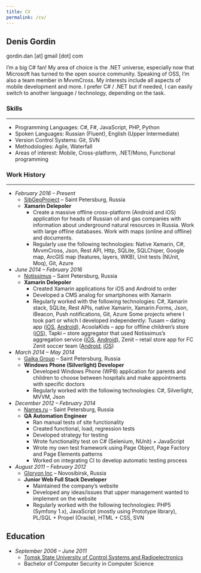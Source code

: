 ```yaml
---
title: CV
permalink: /cv/
---
```

## Denis Gordin

gordin.dan [at] gmail [dot] com

I’m a big C# fan! My area of choice is the .NET universe, especially now that Microsoft has turned to the open source community. Speaking of OSS, I’m also a team member in MvvmCross. My interests include all aspects of mobile development and more. I prefer C# / .NET but if needed, I can easily switch to another language / technology, depending on the task.

### Skills
---
- Programming Languages: C#, F#, JavaScript, PHP, Python
- Spoken Languages: Russian (Fluent), English (Upper Intermediate)
- Version Control Systems: Git, SVN
- Methodologies: Agile, Waterfall
- Areas of interest: Mobile, Cross-platform, .NET/Mono, Functional programming

### Work History
---
- *February 2016 – Present*
    - [SibGeoProject](http://www.sibgeoproject.ru) – Saint Petersburg, Russia 
    - **Xamarin Delepoler**
        - Create a massive offline cross-platform (Android and iOS) application for heads of Russian oil and gas companies with information about underground natural resources in Russia. Work with large offline databases. Work with maps (online and offline) and documents.
        - Regularly use the following technologies: Native Xamarin, C#, MvvmCross, Json, Rest API, Http, SQLite, SQLChiper, Google map, ArcGIS map (features, layers, WKB), Unit tests (NUnit, Moq), Git, Azure
- *June 2014 – February 2016*
    - [Notissimus](http://notissimus.com/en/) – Saint Petersburg, Russia
    - **Xamarin Delepoler**
        - Created Xamarin applications for iOS and Android to order
        - Developed a CMS analog for smartphones with Xamarin
        - Regularly worked with the following technologies: C#, Xamarin stack, SQLite, Rest APIs, native Xamarin, Xamarin.Forms, Json, iBeacon, Push notifications, Git, Azure
        Some projects where I took part or which I developed independently: Tusam – dating app ([iOS](https://itunes.apple.com/ru/app/tusam/id994054191?mt=8), [Android](https://play.google.com/store/apps/details?id=com.notissimus.kupidon4ik)), AcoolaKids – app for offline children’s store ([iOS](https://itunes.apple.com/ru/app/acoolakids/id1024554244?mt=8)), Tapki – store aggregator that used Notissimus’s aggregation service ([iOS](https://itunes.apple.com/ru/app/tapki.-putevoditel-po-magazinam./id848946680?mt=8), [Android](https://play.google.com/store/apps/details?id=com.notissimus.tapki.android)), Zenit – retail store app for FC Zenit soccer team ([Android](https://play.google.com/store/apps/details?id=ru.fczenit.shop), [iOS](https://itunes.apple.com/ru/app/shop.fc-zenit.ru-oficial-nyj/id951664317?mt=8))
- *March 2014 – May 2014*
    - [Gaika Group](https://gaikagroup.com) – Saint Petersburg, Russia
    - **Windows Phone (Silverlight) Developer**
        - Developed Windows Phone (WP8) application for parents and children to choose between hospitals and make appointments with specific doctors
        - Regularly worked with the following technologies: C#, Silverlight, MVVM, Json
- *December 2012 – February 2014*
    - [Names.ru](https://names.ru) – Saint Petersburg, Russia
    - **QA Automation Engineer**
        - Ran manual tests of site functionality
        - Created functional, load, regression tests
        - Developed strategy for testing
        - Wrote functionality test on C# (Selenium, NUnit) + JavaScript
        - Wrote my own test framework using Page Object, Page Factory and Page Elements patterns
        - Worked on integrating CI to develop automatic testing process
- *August 2011 – February 2012*
    - [Gloryon Inc](http://gloryon.ru/) – Novosibirsk, Russia
    - **Junior Web Full Stack Developer**
        - Maintained the company’s website
        - Developed any ideas/issues that upper management wanted to implement on the website
        - Regularly worked with the following technologies: PHP5 (Symfony 1.x), JavaScript (mostly using Prototype library), PL/SQL + Propel (Oracle), HTML + CSS, SVN

## Education

- *September 2006 – June 2011*
    - [Tomsk State University of Control Systems and Radioelectronics](https://tusur.ru/en)
    - Bachelor of Computer Security in Computer Science
